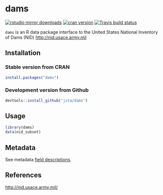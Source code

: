 
# dams

[![rstudio mirror
downloads](http://cranlogs.r-pkg.org/badges/dams?color=C9A115)](https://github.com/metacran/cranlogs.app)
[![cran
version](http://www.r-pkg.org/badges/version/dams)](https://cran.r-project.org/package=dams)
[![Travis build
status](https://travis-ci.org/jsta/dams.svg?branch=master)](https://travis-ci.org/jsta/dams)

`dams` is an R data package interface to the United States National
Inventory of Dams (NID) <http://nid.usace.army.mil>

## Installation

### Stable version from CRAN

``` r
install.packages("dams")
```

### Development version from Github

``` r
devtools::install_github("jsta/dams")
```

## Usage

``` r
library(dams)
data(nid_subset)
```

## Metadata

See metadata [field
descriptions](https://jsta.github.io/dams/reference/nid_all.html).

## References

<http://nid.usace.army.mil/>

<!-- README.md is generated from README.Rmd. Please edit that file -->
